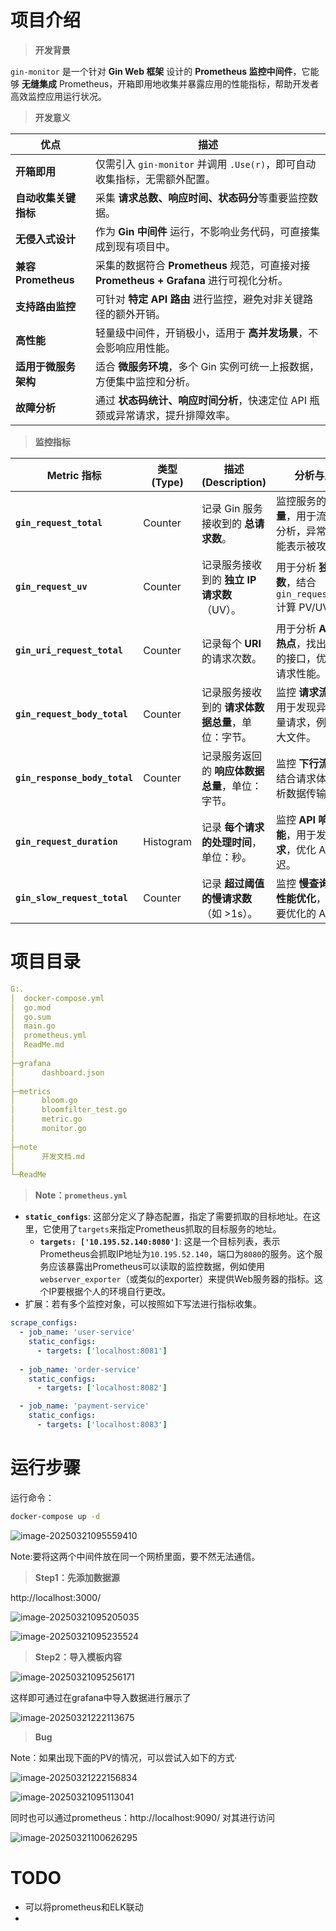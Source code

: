# 项目介绍

> **开发背景**

`gin-monitor` 是一个针对 **Gin Web 框架** 设计的 **Prometheus 监控中间件**，它能够 **无缝集成** Prometheus，开箱即用地收集并暴露应用的性能指标，帮助开发者高效监控应用运行状况。

> **开发意义**

| **优点**             | **描述**                                                     |
| -------------------- | ------------------------------------------------------------ |
| **开箱即用**         | 仅需引入 `gin-monitor` 并调用 `.Use(r)`，即可自动收集指标，无需额外配置。 |
| **自动收集关键指标** | 采集 **请求总数、响应时间、状态码分**等重要监控数据。        |
| **无侵入式设计**     | 作为 **Gin 中间件** 运行，不影响业务代码，可直接集成到现有项目中。 |
| **兼容 Prometheus**  | 采集的数据符合 **Prometheus** 规范，可直接对接 **Prometheus + Grafana** 进行可视化分析。 |
| **支持路由监控**     | 可针对 **特定 API 路由** 进行监控，避免对非关键路径的额外开销。 |
| **高性能**           | 轻量级中间件，开销极小，适用于 **高并发场景**，不会影响应用性能。 |
| **适用于微服务架构** | 适合 **微服务环境**，多个 Gin 实例可统一上报数据，方便集中监控和分析。 |
| **故障分析**         | 通过 **状态码统计、响应时间分析**，快速定位 API 瓶颈或异常请求，提升排障效率。 |

> **监控指标**

| **Metric 指标**               | **类型 (Type)** | **描述 (Description)**                            | **分析与应用**                                               |
| ----------------------------- | --------------- | ------------------------------------------------- | ------------------------------------------------------------ |
| **`gin_request_total`**       | Counter         | 记录 Gin 服务接收到的 **总请求数**。              | 监控服务的 **请求量**，用于流量趋势分析，异常增长可能表示被攻击。 |
| **`gin_request_uv`**          | Counter         | 记录服务接收到的 **独立 IP 请求数**（UV）。       | 用于分析 **独立访客数**，结合 `gin_request_total` 计算 PV/UV 比例。 |
| **`gin_uri_request_total`**   | Counter         | 记录每个 **URI** 的请求次数。                     | 用于分析 **API 访问热点**，找出最常用的接口，优化热点请求性能。 |
| **`gin_request_body_total`**  | Counter         | 记录服务接收到的 **请求体数据总量**，单位：字节。 | 监控 **请求流量**，可用于发现异常大流量请求，例如上传大文件。 |
| **`gin_response_body_total`** | Counter         | 记录服务返回的 **响应体数据总量**，单位：字节。   | 监控 **下行流量**，可结合请求体流量分析数据传输比率。        |
| **`gin_request_duration`**    | Histogram       | 记录 **每个请求的处理时间**，单位：秒。           | 监控 **API 响应性能**，用于发现 **慢请求**，优化 API 延迟。  |
| **`gin_slow_request_total`**  | Counter         | 记录 **超过阈值的慢请求数**（如 >1s）。           | 监控 **慢查询**，辅助 **性能优化**，找出需要优化的 API。     |

# 项目目录

```yml
G:.
│  docker-compose.yml
│  go.mod
│  go.sum
│  main.go
│  prometheus.yml
│  ReadMe.md
│
├─grafana
│      dashboard.json
│
├─metrics
│      bloom.go
│      bloomfilter_test.go
│      metric.go
│      monitor.go
│
├─note
│      开发文档.md
│
└─ReadMe
```

>  **Note：`prometheus.yml`**

- **`static_configs`**: 这部分定义了静态配置，指定了需要抓取的目标地址。在这里，它使用了`targets`来指定Prometheus抓取的目标服务的地址。
  - **`targets: ['10.195.52.140:8080']`**: 这是一个目标列表，表示Prometheus会抓取IP地址为`10.195.52.140`，端口为`8080`的服务。这个服务应该暴露出Prometheus可以读取的监控数据，例如使用`webserver_exporter`（或类似的exporter）来提供Web服务器的指标。这个IP要根据个人的环境自行更改。
- 扩展：若有多个监控对象，可以按照如下写法进行指标收集。

```yml
scrape_configs:
  - job_name: 'user-service'
    static_configs:
      - targets: ['localhost:8081']
  
  - job_name: 'order-service'
    static_configs:
      - targets: ['localhost:8082']

  - job_name: 'payment-service'
    static_configs:
      - targets: ['localhost:8083']
```

# 运行步骤

运行命令：

```bash
docker-compose up -d
```

![image-20250321095559410](ReadMe/image-20250321095559410.png)

Note:要将这两个中间件放在同一个网桥里面，要不然无法通信。

>  **Step1：先添加数据源**

http://localhost:3000/

![image-20250321095205035](ReadMe/image-20250321095205035.png)

![image-20250321095235524](ReadMe/image-20250321095235524.png)

>  **Step2：导入模板内容**

![image-20250321095256171](ReadMe/image-20250321095256171.png)

这样即可通过在grafana中导入数据进行展示了

![image-20250321222113675](ReadMe/image-20250321222113675.png)

> **Bug**

Note：如果出现下面的PV的情况，可以尝试入如下的方式·

![image-20250321222156834](ReadMe/image-20250321222156834.png)

![image-20250321095113041](ReadMe/image-20250321095113041.png)

同时也可以通过prometheus：http://localhost:9090/ 对其进行访问

![image-20250321100626295](ReadMe/image-20250321100626295.png)

# TODO

- 可以将prometheus和ELK联动
- 